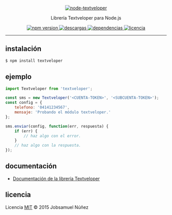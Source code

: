 <p align="center">
	<a href="http://textveloper.com/">
		<img alt="node-textveloper" src="http://i.imgur.com/c2hVKj8.png" width="auto">
	</a>
</p>
<p align="center">
    Librería Textveloper para Node.js
</p>
<p align="center">
    <a href="https://www.npmjs.com/package/textveloper">
        <img src="https://img.shields.io/npm/v/textveloper.svg?style=flat-square" alt="npm version">
    </a>
    <a href="https://www.npmjs.com/package/textveloper">
        <img alt="descargas" src="https://img.shields.io/npm/dt/textveloper.svg?style=flat-square">
    </a>
    <a href="https://www.npmjs.com/package/textveloper">
        <img alt="dependencias" src="https://david-dm.org/jobsamuel/node-textveloper.svg?style=flat-square">
    </a>
    <a href="https://www.npmjs.com/package/textveloper">
        <img alt="licencia" src="https://img.shields.io/npm/l/textveloper.svg?style=flat-square">
    </a>
</p>

----

## instalación

```bash
$ npm install textveloper
```

## ejemplo

```js
import Textveloper from 'textveloper';

const sms = new Textveloper('<CUENTA-TOKEN>', '<SUBCUENTA-TOKEN>');
const config = {
	telefono: '04141234567', 
	mensaje: 'Probando el módulo textveloper.' 
};

sms.enviar(config, function(err, respuesta) {
    if (err) {
        // haz algo con el error.
    }
    // haz algo con la respuesta.
});
```

## documentación

* [Documentación de la librería Textveloper](DOCUMENTACION.md)

## licencia

Licencia [MIT](http://opensource.org/licenses/MIT) :copyright: 2015 Jobsamuel Núñez